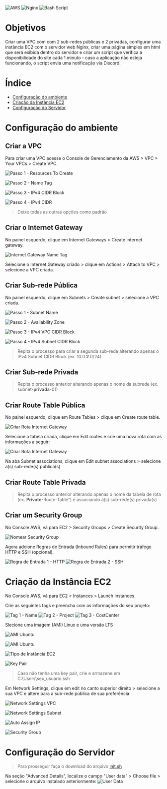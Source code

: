 ![AWS](https://img.shields.io/badge/AWS-%23FF9900.svg?style=for-the-badge&logo=amazon-aws&logoColor=white)
![Nginx](https://img.shields.io/badge/nginx-%23009639.svg?style=for-the-badge&logo=nginx&logoColor=white)
![Bash Script](https://img.shields.io/badge/bash_script-%23121011.svg?style=for-the-badge&logo=gnu-bash&logoColor=white)

# Objetivos
Criar uma VPC com com 2 sub-redes públicas e 2 privadas, configurar uma instância EC2 com o servidor web Nginx, criar uma página simples em html que será exibida dentro do servidor e criar um script que verifica a disponibilidade do site cada 1 minuto - caso a aplicação não esteja funcionando, o script envia uma notificação via Discord.

# Índice
- [Configuração do ambiente](#configuração-ambiente)
- [Criação da Instância EC2](#criação-da-instância-EC2)
- [Configuração do Servidor](#configuração-do-servidor)

# Configuração do ambiente

## Criar a VPC
Para criar uma VPC acesse o Console de Gerenciamento da AWS > VPC > Your VPCs > Create VPC.

![Passo 1 - Resources To Create](images/resources-to-create.PNG)

![Passo 2 - Name Tag](images/vpc-name-tag.PNG)
  
![Passo 3 - IPv4 CIDR Block](images/vpc-ipv4-cidr-block.PNG)

![Passo 4 - IPv4 CIDR](images/vpc-ipv4-cidr.PNG)
> Deixe todas as outras opções como padrão

## Criar o Internet Gateway
No painel esquerdo, clique em Internet Gateways > Create internet gateway.

![Internet Gateway Name Tag](images/ig-name-tag.PNG)

Selecione o Internet Gateway criado > clique em Actions > Attach to VPC > selecione a VPC criada.

## Criar Sub-rede Pública
No painel esquerdo, clique em Subnets > Create subnet > selecione a VPC criada.

![Passo 1 - Subnet Name](images/sbn-subnet-name.PNG)

![Passo 2 - Availability Zone](images/sbn-availability-zone.PNG)

![Passo 3 - IPv4 VPC CIDR Block](images/sbn-ipv4-vpc-cidr-block.PNG)

![Passo 4 - IPv4 Subnet CIDR Block](images/sbn-ipv4-subnet-cidr-block.PNG)

> Repita o processo para criar a segunda sub-rede alterando apenas o IPv4 Subnet CIDR Block (ex. 10.0.**2**.0/24)

## Criar Sub-rede Privada

> Repita o processo anterior alterando apenas o nome da subrede (ex. subnet-**privada**-01)

## Criar Route Table Pública
No painel esquerdo, clique em Route Tables > clique em Create route table.

![Criar Rota Internet Gateway](images/rt-name.PNG)

Selecione a tabela criada, clique em Edit routes e crie uma nova rota com as informações a seguir:

![Criar Rota Internet Gateway](images/rt-rota-ig.PNG)

Na aba Subnet associations, clique em Edit subnet associations > selecione a(s) sub-rede(s) pública(s)

## Criar Route Table Privada

> Repita o processo anterior alterando apenas o nome da tabela de rota (ex. **Private**-Route-Table") e associando à(s) sub-rede(s) privada(s)

## Criar um Security Group
No Console AWS, vá para EC2 > Security Groups > Create Security Group.

![Nomear Security Group](images/sg-name.PNG)

Agora adcione Regras de Entrada (Inbound Rules) para permitir tráfego HTTP e SSH (opcional).

![Regra de Entrada 1 - HTTP](images/sg-http.PNG)
![Regra de Entrada 2 - SSH](images/sg-ssh.PNG)

# Criação da Instância EC2
No Console AWS, vá para EC2 > Instances > Launch Instances.

Crie as seguintes tags e preencha com as informações do seu projeto:

![Tag 1 - Name](images/ec2-tags-names.PNG) 
![Tag 2 - Project](images/ec2-tags-project.PNG) 
![Tag 3 - CostCenter](images/ec2-tags-costcenter.PNG) 

Slecione uma imagem (AMI) Linux e uma versão LTS

![AMI Ubuntu](images/ec2-ami.PNG)

![AMI Ubuntu](images/ec2-ami-version.PNG)

![Tipo de Instância EC2](images/ec2-instance-type.PNG)

![Key Pair](images/ec2-key-pair.PNG)
> Caso não tenha uma key pair, crie e armazene em C:\Users\seu_usuário\.ssh


Em Network Settings, clique em edit no canto superior direito > selecione a sua VPC e altere para a sub-rede pública de sua preferência:

![Network Settings VPC](images/ec2-vpc.PNG)

![Network Settings Subnet](images/ec2-subnet.PNG)

![Auto Assign IP](images/ec2-auto-assign-public-ip.PNG)

![Security Group](images/ec2-security-group.PNG)

# Configuração do Servidor

>Para prosseguir faça o download do arquivo [init.sh](scripts/init.sh)

Na seção "Advanced Details", localize o campo "User data" > Choose file > selecione o arquivo instalado anteriormente:
![User Data](images/ec2-user-data.PNG)
